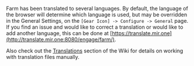 Farm has been translated to several languages. By default, the language of the browser will determine which language is used, but may be overridden in the General Settings, on the `[Gear Icon] -> Configure -> General` page. If you find an issue and would like to correct a translation or would like to add another language, this can be done at [https://translate.mir.one](http://translate.mir.one:8080/engage/farm/).

Also check out the [Translations](https://github.com/mir-one/Farm/wiki/Translations) section of the Wiki for details on working with translation files manually.
